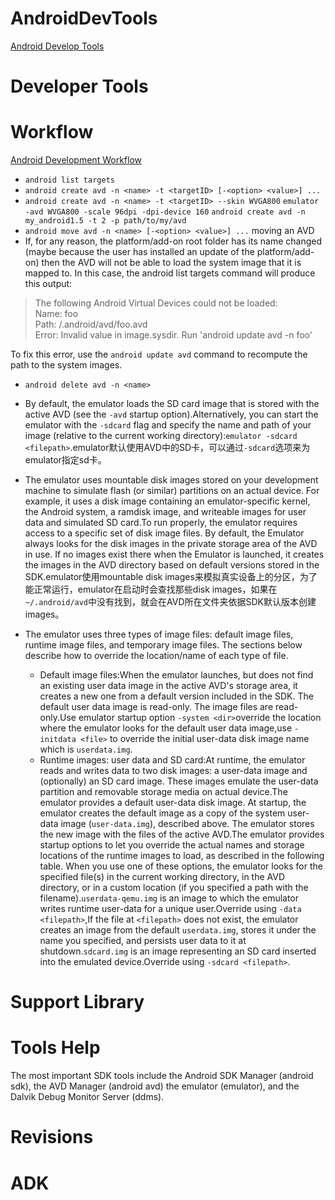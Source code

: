 AndroidDevTools
===================
[Android Develop Tools](https://developer.android.com/tools/index.html)

# Developer Tools

# Workflow
[Android Development Workflow](https://developer.android.com/images/developing/developing_overview.png)

+ ``android list targets``
+ ``android create avd -n <name> -t <targetID> [-<option> <value>] ... ``
+ ``android create avd -n <name> -t <targetID> --skin WVGA800`` ``emulator -avd WVGA800 -scale 96dpi -dpi-device 160`` ``android create avd -n my_android1.5 -t 2 -p path/to/my/avd``
+ ``android move avd -n <name> [-<option> <value>] ...`` moving an AVD
+ If, for any reason, the platform/add-on root folder has its name changed (maybe because the user has installed an update of the platform/add-on) then the AVD will not be able to load the system image that it is mapped to. In this case, the android list targets command will produce this output:

>The following Android Virtual Devices could not be loaded:<br>
>Name: foo<br>
>Path: <path>/.android/avd/foo.avd<br>
>Error: Invalid value in image.sysdir. Run 'android update avd -n foo'<br>

To fix this error, use the ``android update avd`` command to recompute the path to the system images.
+ ``android delete avd -n <name> ``

+ By default, the emulator loads the SD card image that is stored with the active AVD (see the ``-avd`` startup option).Alternatively, you can start the emulator with the ``-sdcard`` flag and specify the name and path of your image (relative to the current working directory):``emulator -sdcard <filepath>``.emulator默认使用AVD中的SD卡，可以通过``-sdcard``选项来为emulator指定sd卡。
+ The emulator uses mountable disk images stored on your development machine to simulate flash (or similar) partitions on an actual device. For example, it uses a disk image containing an emulator-specific kernel, the Android system, a ramdisk image, and writeable images for user data and simulated SD card.To run properly, the emulator requires access to a specific set of disk image files. By default, the Emulator always looks for the disk images in the private storage area of the AVD in use. If no images exist there when the Emulator is launched, it creates the images in the AVD directory based on default versions stored in the SDK.emulator使用mountable disk images来模拟真实设备上的分区，为了能正常运行，emulator在启动时会查找那些disk images，如果在``~/.android/avd``中没有找到，就会在AVD所在文件夹依据SDK默认版本创建images。
+ The emulator uses three types of image files: default image files, runtime image files, and temporary image files. The sections below describe how to override the location/name of each type of file.
  + Default image files:When the emulator launches, but does not find an existing user data image in the active AVD's storage area, it creates a new one from a default version included in the SDK. The default user data image is read-only. The image files are read-only.Use emulator startup option ``-system <dir>``override the location where the emulator looks for the default user data image,use ``-initdata <file>`` to override the initial user-data disk image name which is ``userdata.img``.
  + Runtime images: user data and SD card:At runtime, the emulator reads and writes data to two disk images: a user-data image and (optionally) an SD card image. These images emulate the user-data partition and removable storage media on actual device.The emulator provides a default user-data disk image. At startup, the emulator creates the default image as a copy of the system user-data image (``user-data.img``), described above. The emulator stores the new image with the files of the active AVD.The emulator provides startup options to let you override the actual names and storage locations of the runtime images to load, as described in the following table. When you use one of these options, the emulator looks for the specified file(s) in the current working directory, in the AVD directory, or in a custom location (if you specified a path with the filename).``userdata-qemu.img`` is an image to which the emulator writes runtime user-data for a unique user.Override using ``-data <filepath>``,If the file at ``<filepath>`` does not exist, the emulator creates an image from the default ``userdata.img``, stores it under the name you specified, and persists user data to it at shutdown.``sdcard.img`` is an image representing an SD card inserted into the emulated device.Override using ``-sdcard <filepath>``.

# Support Library

# Tools Help
The most important SDK tools include the Android SDK Manager (android sdk), the AVD Manager (android avd) the emulator (emulator), and the Dalvik Debug Monitor Server (ddms).



# Revisions

# ADK